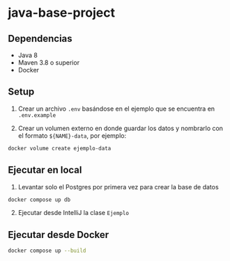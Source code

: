 # java-base-project

## Dependencias

- Java 8
- Maven 3.8 o superior
- Docker

## Setup

1. Crear un archivo `.env` basándose en el ejemplo que se encuentra en
`.env.example`

2. Crear un volumen externo en donde guardar los datos y nombrarlo con el 
formato `${NAME}-data`, por ejemplo:

```bash
docker volume create ejemplo-data
```

## Ejecutar en local

1. Levantar solo el Postgres por primera vez para crear la base de datos

```bash
docker compose up db
```

2. Ejecutar desde IntelliJ la clase `Ejemplo`

## Ejecutar desde Docker

```bash
docker compose up --build
```
